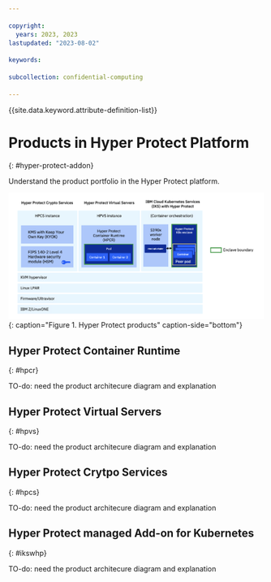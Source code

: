 ```yaml
---

copyright:
  years: 2023, 2023
lastupdated: "2023-08-02"

keywords: 

subcollection: confidential-computing

---
```


{{site.data.keyword.attribute-definition-list}}

# Products in Hyper Protect Platform
{: #hyper-protect-addon}

Understand the product portfolio in the Hyper Protect platform.


![Hyper Protect products](../images/hyper-protect-platform.png){: caption="Figure 1. Hyper Protect products" caption-side="bottom"}


## Hyper Protect Container Runtime
{: #hpcr}

TO-do:  need the product architecure diagram and explanation



## Hyper Protect Virtual Servers
{: #hpvs}

TO-do:  need the product architecure diagram and explanation


## Hyper Protect Crytpo Services
{: #hpcs}

TO-do:  need the product architecure diagram and explanation


## Hyper Protect managed Add-on for Kubernetes
{: #ikswhp}

TO-do:  need the product architecure diagram and explanation